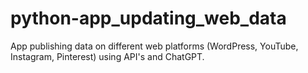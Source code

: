 # python-app_updating_web_data
App publishing data on different web platforms (WordPress, YouTube, Instagram, Pinterest) using API's and ChatGPT.
